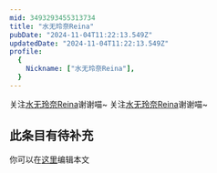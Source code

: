 ```yaml
---
mid: 3493293455313734
title: "水无玲奈Reina"
pubDate: "2024-11-04T11:22:13.549Z"
updatedDate: "2024-11-04T11:22:13.549Z"
profile:
  {
    Nickname: ["水无玲奈Reina"],
  }
---
```


关注[水无玲奈Reina](https://space.bilibili.com/3493293455313734)谢谢喵~ 关注[水无玲奈Reina](https://space.bilibili.com/3493293455313734)谢谢喵~

## 此条目有待补充
你可以在[这里](https://github.com/Yuhanawa/VTuber.ICU/edit/master/src/content/v/水无玲奈Reina/index.md)编辑本文
